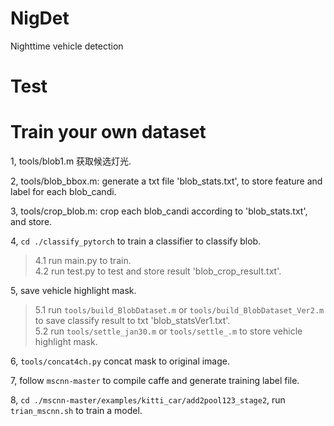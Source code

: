 # NigDet
Nighttime vehicle detection

# Test

# Train your own dataset
1, tools/blob1.m 获取候选灯光.

2, tools/blob_bbox.m: generate a txt file 'blob_stats.txt', to store feature and label for each blob_candi.

3, tools/crop_blob.m: crop each blob_candi according to 'blob_stats.txt', and store.

4, `cd ./classify_pytorch` to train a classifier to classify blob.  
> 4.1 run main.py to train.  
> 4.2 run test.py to test and store result 'blob_crop_result.txt'.

5, save vehicle highlight mask.  
> 5.1 run `tools/build_BlobDataset.m` or `tools/build_BlobDataset_Ver2.m` to save classify result to txt 'blob_statsVer1.txt'.  
> 5.2 run `tools/settle_jan30.m` or `tools/settle_.m` to store vehicle highlight mask.

6, `tools/concat4ch.py` concat mask to original image.

7, follow `mscnn-master` to compile caffe and generate training label file.

8, `cd ./mscnn-master/examples/kitti_car/add2pool123_stage2`, run `trian_mscnn.sh` to train a model.
